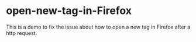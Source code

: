 # open-new-tag-in-Firefox
This is a demo to fix the issue about how to open a new tag in Firefox after a http request.
